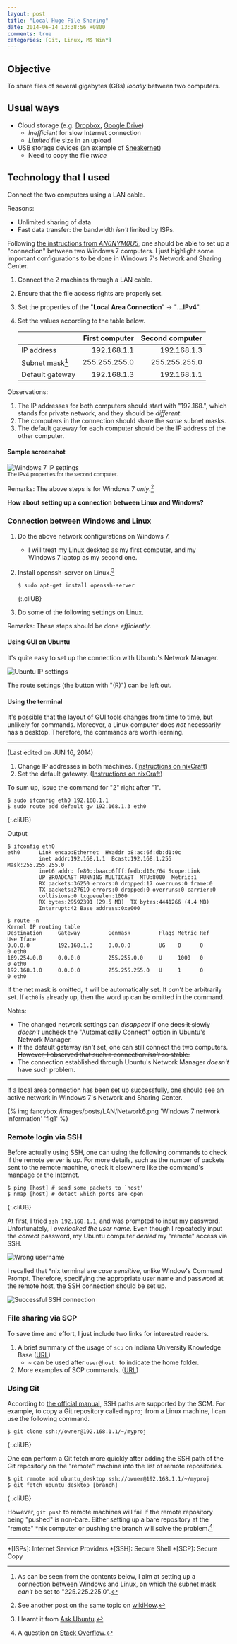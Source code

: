 ```yaml
---
layout: post
title: "Local Huge File Sharing"
date: 2014-06-14 13:38:56 +0800
comments: true
categories: [Git, Linux, M$ Win*]
---
```


Objective
---

To share files of several gigabytes (GBs) *locally* between two
computers.

Usual ways
---

- Cloud storage (e.g. [Dropbox], [Google Drive])
    - *Inefficient* for slow Internet connection
    - *Limited* file size in an upload
- USB storage devices (an example of [Sneakernet])
    - Need to copy the file *twice*

<!-- more -->

Technology that I used
---

Connect the two computers using a LAN cable.

Reasons:

- Unlimited sharing of data
- Fast data transfer: the bandwidth *isn't* limited by ISPs.

Following [the instructions from *AN0NYM0U5*][2win7], one should be
able to set up a "connection" between two Windows 7 computers.  I just
highlight some important configurations to be done in Windows 7's
Network and Sharing Center.

1. Connect the 2 machines through a LAN cable.
2. Ensure that the file access rights are properly set.
3. Set the properties of the "**Local Area Connection**" →
"**...IPv4**".
4. Set the values according to the table below.

    |                 | First computer | Second computer |
    | :-------------- | -------------: | --------------: |
    | IP address      | 192.168.1.1    | 192.168.1.3     |
    | Subnet mask[^1] | 255.255.255.0  | 255.255.255.0   |
    | Default gateway | 192.168.1.3    | 192.168.1.1     |

Observations:

1. The IP addresses for both computers should start with "192.168.",
which stands for private network, and they should be *different*.
2. The computers in the connection should share the *same* subnet
masks.
3. The default gateway for each computer should be the IP address of
the other computer.

#### Sample screenshot

![Windows 7 IP settings][Win7SetIPScrShot]  
<small>The IPv4 properties for the second computer.</small>

Remarks: The above steps is for Windows 7 *only*.[^2]

**How about setting up a connection between Linux and Windows?**

### Connection between Windows and Linux

1. Do the above network configurations on Windows 7.
    - I will treat my Linux desktop as my first computer, and my
	Windows 7 laptop as my second one.
2. Install openssh-server on Linux.[^3]

    ~~~
    $ sudo apt-get install openssh-server
    ~~~
    {:.cliUB}

3. Do some of the following settings on Linux.

Remarks: These steps should be done *efficiently*.

#### Using GUI on Ubuntu

It's quite easy to set up the connection with Ubuntu's Network
Manager.

![Ubuntu IP settings][UbuntuSetIPScrShot]

The route settings (the button with "(R)") can be left out.

#### Using the terminal

It's possible that the layout of GUI tools changes from time to time,
but unlikely for commands.  Moreover, a Linux computer does *not*
necessarily has a desktop.  Therefore, the commands are worth
learning.

* * *
(Last edited on JUN 16, 2014)

1.  Change IP addresses in both machines.
([Instructions on nixCraft][nixCraft1])
2.  Set the default gateway.
([Instructions on nixCraft][nixCraft2])


To sum up, issue the command for "2" right after "1".

    $ sudo ifconfig eth0 192.168.1.1
    $ sudo route add default gw 192.168.1.3 eth0
{:.cliUB}

Output

<pre class="cli"><code class="UBMono">$ ifconfig eth0
eth0      Link encap:Ethernet  HWaddr b8:ac:6f:db:d1:0c
          <span class="UBHLCode">inet addr:192.168.1.1  Bcast:192.168.1.255  Mask:255.255.255.0</span>
          inet6 addr: fe80::baac:6fff:fedb:d10c/64 Scope:Link
          UP BROADCAST RUNNING MULTICAST  MTU:8000  Metric:1
          RX packets:36250 errors:0 dropped:17 overruns:0 frame:0
          TX packets:27619 errors:0 dropped:0 overruns:0 carrier:0
          collisions:0 txqueuelen:1000
          RX bytes:29592391 (29.5 MB)  TX bytes:4441266 (4.4 MB)
          Interrupt:42 Base address:0xe000

$ route -n
Kernel IP routing table
Destination     Gateway         Genmask         Flags Metric Ref    Use Iface
0.0.0.0         192.168.1.3     0.0.0.0         UG    0      0        0 eth0
169.254.0.0     0.0.0.0         255.255.0.0     U     1000   0        0 eth0
192.168.1.0     0.0.0.0         255.255.255.0   U     1      0        0 eth0
</code></pre>


If the net mask is omitted, it will be automatically set.  It *can't*
be arbitrarily set.  If `eth0` is already up, then the word `up` can
be omitted in the command.

Notes:

- The changed network settings can *disappear* if one <del>does it
    slowly</del> *doesn't* uncheck the "Automatically Connect" option
    in Ubuntu's Network Manager.
- If the default gateway *isn't* set, one can still connect the two
    computers.  <del>However, I observed that such a connection
    *isn't* so stable.</del>
- The connection established through Ubuntu's Network Manager
    *doesn't* have such problem.

* * *

If a local area connection has been set up successfully, one should
see an active network in Windows 7's Network and Sharing Center.

{% img fancybox /images/posts/LAN/Network6.png 'Windows 7 network information' 'fig1' %}

### Remote login via SSH

Before actually using SSH, one can using the following commands to
check if the remote server is up.  For more details, such as the
number of packets sent to the remote machine, check it elsewhere like
the command's manpage or the Internet.

    $ ping [host] # send some packets to `host'
    $ nmap [host] # detect which ports are open
{:.cliUB}

At first, I tried `ssh 192.168.1.1`, and was prompted to input my
password.  Unfortunately, I *overlooked the user name*.  Even though I
repeatedly input the *correct* password, my Ubuntu computer *denied*
my "remote" access via SSH.

![Wrong username][WrongSSH]

I recalled that \*nix terminal are *case sensitive*, unlike Window's
Command Prompt.  Therefore, specifying the appropriate user name and
password at the remote host, the SSH connection should be set up.

![Successful SSH connection][TrueSSH]

### File sharing via SCP

To save time and effort, I just include two links for interested
readers.

1. A brief summary of the usage of `scp` on Indiana University
Knowledge Base ([URL][scp1])
    - `~` can be used after `user@host:` to indicate the home folder.
2. More examples of SCP commands. ([URL][scp2])

### Using Git

According to [the official manual][GitMan], SSH paths are supported by
the SCM.  For example, to copy a Git repository called `myproj` from a
Linux machine, I can use the following command.

    $ git clone ssh://owner@192.168.1.1/~/myproj
{:.cliUB}

One can perform a Git fetch more quickly after adding the SSH path of
the Git repository on the "remote" machine into the list of remote
repositories.

    $ git remote add ubuntu_desktop ssh://owner@192.168.1.1/~/myproj
    $ git fetch ubuntu_desktop [branch]
{:.cliUB}

However, `git push` to remote machines will fail if the remote
repository being "pushed" is non-bare.  Either setting up a bare
repository at the "remote" *nix computer or pushing the branch will
solve the problem.[^4]

---
[^1]:
    As can be seen from the contents below, I aim at setting up a
    connection between Windows and Linux, on which the subnet mask
    *can't* be set to "225.225.225.0".

[^2]: See another post on the same topic on [wikiHow].
[^3]: I learnt it from [Ask Ubuntu].
[^4]: A question on [Stack Overflow][so2816369].

[Dropbox]: https://www.dropbox.com
[Google Drive]: https://drives.google.com
[Sneakernet]: http://en.wikipedia.org/wiki/Sneakernet
[2win7]: http://an0nym0u5-hakerx.blogspot.hk/2012/10/connect-pc-to-pc-lan-cable.html "Connect PC to PC LAN Cable"
[Win7SetIPScrShot]: /images/posts/LAN/Win7IPSettings.png "Windows 7 IP Settings—Screenshot"
[wikiHow]: http://www.wikihow.com/Make-Your-Own-Ethernet-Cable-and-Set-up-a-Network-Between-Two-Laptops-Using-Ethernet-Cable#Warnings "How to Make Your Own Ethernet Cable and Set up a Network Between Two Laptops Using Ethernet Cable"
[UbuntuSetIPScrShot]: /images/posts/LAN/NetMgrSettings.png "Ubuntu 12.04 LTS IP Settings—Screenshot"
[Ask Ubuntu]: http://askubuntu.com/a/107218 "A Quick Way To Transfer files From Ubuntu To Windows"
[nixCraft1]: http://www.cyberciti.biz/faq/linux-change-ip-address/ "Linux Change IP Address"
[nixCraft2]: http://www.cyberciti.biz/faq/linux-setup-default-gateway-with-route-command/ "Linux Setup Default Gateway with Route Command"
[WrongSSH]: /images/posts/LAN/GitBashSSH.png "Wrong user name"
[TrueSSH]: /images/posts/LAN/ViaSSH.png "Successful SSH connection"
[scp1]: https://kb.iu.edu/d/agye "SCP in Unix"
[scp2]: http://www.tecmint.com/scp-commands-examples/ "10 SCP Commands to Transfer Files/Folders in Linux"
[GitMan]: http://git-scm.com/docs/git-clone#_git_urls "Git URLs"
[so2816369]: http://stackoverflow.com/a/14879452 "Git push error '[remote rejected] master -> master (branch is currently checked out)'"

*[ISPs]: Internet Service Providers
*[SSH]: Secure Shell
*[SCP]: Secure Copy
